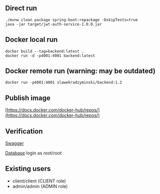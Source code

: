 ## Direct run

```commandline
./mvnw clean package spring-boot:repackage -DskipTests=true
java -jar target/jwt-auth-service-1.0.0.jar
```

## Docker local run

```commandline
docker build --tag=backend:latest .
docker run -d -p4001:4001 backend:latest
```

## Docker remote run (warning: may be outdated)

```commandline
docker run -p4001:4001 slawekradzyminski/backend:1.2
```

## Publish image

[https://docs.docker.com/docker-hub/repos/](https://docs.docker.com/docker-hub/repos/)

## Verification

[Swagger](http://localhost:4001/swagger-ui/index.htm)

[Database](http://localhost:4001/h2-console) login as root/root

## Existing users

- client/client (CLIENT role)
- admin/admin (ADMIN role)
